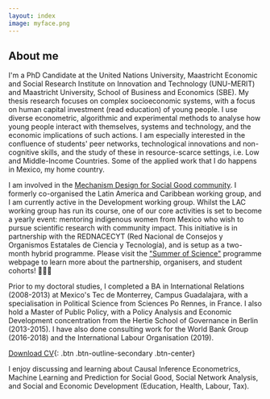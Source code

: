 ```yaml
---
layout: index
image: myface.png
---
```

## About me
I'm a PhD Candidate at the United Nations University, Maastricht Economic and Social Research Institute on Innovation and Technology (UNU-MERIT) and Maastricht University, School of Business and Economics (SBE). My thesis research focuses on complex socioeconomic systems, with a focus on human capital investment (read education) of young people. I use diverse econometric, algorithmic and experimental methods to analyse how young people interact with themselves, systems and technology, and the economic implications of such actions. I am especially interested in the confluence of students' peer networks, technological innovations and non-cognitive skills, and the study of these in resource-scarce settings, i.e. Low and Middle-Income Countries. Some of the applied work that I do happens in Mexico, my home country. 

I am involved in the [Mechanism Design for Social Good community](http://www.md4sg.com). I formerly co-organised the Latin America and Caribbean working group, and I am currently active in the Development working group. Whilst the LAC working group has run its course, one of our core activities is set to become a yearly event: mentoring indigenous women from Mexico who wish to pursue scientific research with community impact. This initiative is in partnership with the REDNACECYT (Red Nacional de Consejos y Organismos Estatales de Ciencia y Tecnología), and is setup as a two-month hybrid programme. Please visit the ["Summer of Science"](https://www.md4sg.com/workinggroups/projects/rednacecyt) programme webpage to learn more about the partnership, organisers, and student cohorts! 👩🏽‍🏫 

Prior to my doctoral studies, I completed a BA in International Relations (2008-2013) at Mexico's Tec de Monterrey, Campus Guadalajara, with a specialisation in Political Science from Sciences Po Rennes, in France. I also hold a Master of Public Policy, with a Policy Analysis and Economic Development concentration from the Hertie School of Governance  in Berlin (2013-2015). I have also done consulting work for the World Bank Group (2016-2018) and the International Labour Organisation (2019).

[Download CV](/pdfs/cv.pdf){: .btn .btn-outline-secondary .btn-center}

I enjoy discussing and learning about Causal Inference Econometrics, Machine Learning and Prediction for Social Good, Social Network Analysis, and Social and Economic Development (Education, Health, Labour, Tax).
